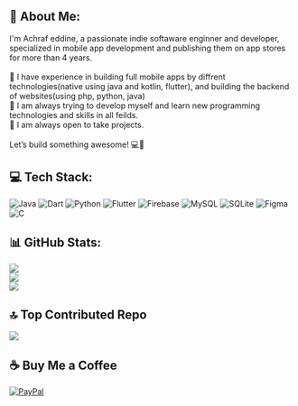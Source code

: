 ## 💫 About Me:
I'm Achraf eddine, a passionate indie softaware enginner and developer, specialized in mobile app development and publishing them on app stores for more than 4 years.<br><br>💼 I have experience in building full mobile apps by diffrent technologies(native using java and kotlin, flutter), and building the backend of websites(using php, python, java)<br>🌱 I am always trying to develop myself and learn new programming technologies and skills in all feilds.<br>👔 I am always open to take projects.<br><br>Let’s build something awesome! 💻🚀<br>


## 💻 Tech Stack:
![Java](https://img.shields.io/badge/java-%23ED8B00.svg?style=for-the-badge&logo=openjdk&logoColor=white) ![Dart](https://img.shields.io/badge/dart-%230175C2.svg?style=for-the-badge&logo=dart&logoColor=white) ![Python](https://img.shields.io/badge/python-3670A0?style=for-the-badge&logo=python&logoColor=ffdd54) ![Flutter](https://img.shields.io/badge/Flutter-%2302569B.svg?style=for-the-badge&logo=Flutter&logoColor=white) ![Firebase](https://img.shields.io/badge/firebase-a08021?style=for-the-badge&logo=firebase&logoColor=ffcd34) ![MySQL](https://img.shields.io/badge/mysql-4479A1.svg?style=for-the-badge&logo=mysql&logoColor=white) ![SQLite](https://img.shields.io/badge/sqlite-%2307405e.svg?style=for-the-badge&logo=sqlite&logoColor=white) ![Figma](https://img.shields.io/badge/figma-%23F24E1E.svg?style=for-the-badge&logo=figma&logoColor=white) ![C](https://img.shields.io/badge/c-%2300599C.svg?style=for-the-badge&logo=c&logoColor=white)

## 📊 GitHub Stats:
![](https://github-readme-stats.vercel.app/api?username=achraf-dev8&theme=dark&hide_border=true&include_all_commits=true&count_private=false)<br/>
![](https://github-readme-streak-stats.herokuapp.com/?user=achraf-dev8&theme=dark&hide_border=true)<br/>
![](https://github-readme-stats.vercel.app/api/top-langs/?username=achraf-dev8&theme=dark&hide_border=true&include_all_commits=true&count_private=false&layout=compact)

## 🔝 Top Contributed Repo
![](https://github-contributor-stats.vercel.app/api?username=achraf-dev8&limit=5&theme=radical&combine_all_yearly_contributions=true)

  ## ☕ Buy Me a Coffee
  [![PayPal](https://img.shields.io/badge/PayPal-00457C?style=for-the-badge&logo=paypal&logoColor=white)](https://paypal.me/alabamacity08@gmail.com) 

  
<!-- Proudly created with GPRM ( https://gprm.itsvg.in ) -->
